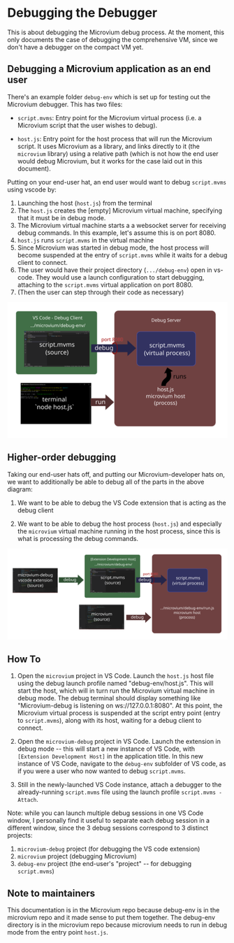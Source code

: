 # Debugging the Debugger

This is about debugging the Microvium debug process. At the moment, this only documents the case of debugging the comprehensive VM, since we don't have a debugger on the compact VM yet.

## Debugging a Microvium application as an end user

There's an example folder `debug-env` which is set up for testing out the Microvium debugger. This has two files:

  - `script.mvms`: Entry point for the Microvium virtual process (i.e. a Microvium script that the user wishes to debug).

  - `host.js`: Entry point for the host process that will run the Microvium script. It uses Microvium as a library, and links directly to it (the `microvium` library) using a relative path (which is not how the end user would debug Microvium, but it works for the case laid out in this document).

Putting on your end-user hat, an end user would want to debug `script.mvms` using vscode by:

  1. Launching the host (`host.js`) from the terminal
  2. The `host.js` creates the [empty] Microvium virtual machine, specifying that it must be in debug mode.
  3. The Microvium virtual machine starts a a websocket server for receiving debug commands. In this example, let's assume this is on port 8080.
  4. `host.js` runs `script.mvms` in the virtual machine
  5. Since Microvium was started in debug mode, the host process will become suspended at the entry of `script.mvms` while it waits for a debug client to connect.
  6. The user would have their project directory (`.../debug-env`) open in vs-code. They would use a launch configuration to start debugging, attaching to the `script.mvms` virtual application on port 8080.
  7. (Then the user can step through their code as necessary)

![../images/debugging-the-debugger/diagram1.svg](../images/debugging-the-debugger/diagram1.svg)

## Higher-order debugging

Taking our end-user hats off, and putting our Microvium-developer hats on, we want to additionally be able to debug all of the parts in the above diagram:

  1. We want to be able to debug the VS Code extension that is acting as the debug client

  2. We want to be able to debug the host process (`host.js`) and especially the `microvium` virtual machine running in the host process, since this is what is processing the debug commands.

![../images/debugging-the-debugger/diagram2.svg](../images/debugging-the-debugger/diagram2.svg)

## How To

  1. Open the `microvium` project in VS Code. Launch the `host.js` host file using the debug launch profile named "debug-env/host.js". This will start the host, which will in turn run the Microvium virtual machine in debug mode. The debug terminal should display something like "Microvium-debug is listening on ws://127.0.0.1:8080". At this point, the Microvium virtual process is suspended at the script entry point (entry to `script.mvms`), along with its host, waiting for a debug client to connect.

  2. Open the `microvium-debug` project in VS Code. Launch the extension in debug mode -- this will start a new instance of VS Code, with `[Extension Development Host]` in the application title. In this new instance of VS Code, navigate to the `debug-env` subfolder of VS code, as if you were a user who now wanted to debug `script.mvms`.

  3. Still in the newly-launched VS Code instance, attach a debugger to the already-running `script.mvms` file using the launch profile `script.mvms - Attach`.

Note: while you can launch multiple debug sessions in one VS Code window, I personally find it useful to separate each debug session in a different window, since the 3 debug sessions correspond to 3 distinct projects:

  1. `microvium-debug` project (for debugging the VS code extension)
  2. `microvium` project (debugging Microvium)
  3. `debug-env` project (the end-user's "project" -- for debugging `script.mvms`)

## Note to maintainers

This documentation is in the Microvium repo because debug-env is in the microvium repo and it made sense to put them together. The debug-env directory is in the microvium repo because microvium needs to run in debug mode from the entry point `host.js`.